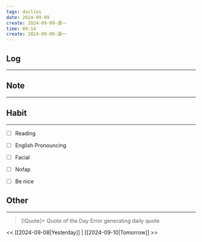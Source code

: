 ```yaml
---
tags: dailies  
date: 2024-09-09
create: 2024-09-09-週一
time: 09:14
create: 2024-09-09-週一
---
```


## Log
---


## Note
---


## Habit
---
- [ ] Reading
- [ ] English Pronouncing
- [ ] Facial
- [ ] Nofap
- [ ] Be nice


## Other
---

> [!Quote]+ Quote of the Day
> Error generating daily quote

<< [[2024-09-08|Yesterday]] | [[2024-09-10|Tomorrow]] >>